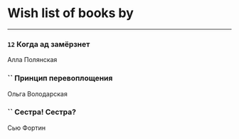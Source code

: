 # Wish list of books by [](https://ok.ru/profile/536771522733)
---

### `12` Когда ад замёрзнет
Алла Полянская

### `` Принцип перевоплощения
Ольга Володарская

### `` Сестра! Сестра?
Сью Фортин

